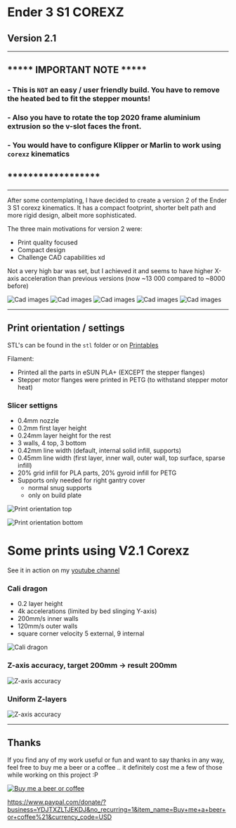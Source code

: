 # Ender 3 S1 COREXZ

## Version 2.1
---

## ***** IMPORTANT NOTE *****
### - This is `NOT` an easy / user friendly build. You have to remove the heated bed to fit the stepper mounts!
### - Also you have to rotate the top 2020 frame aluminium extrusion so the v-slot faces the front.
### - You would have to configure Klipper or Marlin to work using `corexz` kinematics

## ******************
---

After some contemplating, I have decided to create a version 2 of the Ender 3 S1 corexz kinematics. It has a compact footprint, shorter belt path and more rigid design, albeit more sophisticated.

The three main motivations for version 2 were:
- Print quality focused
- Compact design
- Challenge CAD capabilities xd

Not a very high bar was set, but I achieved it and seems to have higher X-axis acceleration than previous versions (now ~13 000 compared to ~8000 before)

![Cad images](./content/images/printer_cad1.jpg)
![Cad images](./content/images/printer_cad2.jpg)
![Cad images](./content/images/printer_cad3.jpg)
![Cad images](./content/images/printer_cad4.jpg)
![Cad images](./content/images/printer_cad5.jpg)

---

## Print orientation / settings

STL's can be found in the `stl` folder or on [Printables](https://www.printables.com/model/492543-ender-3-s1-corexz-v21)

Filament:
- Printed all the parts in eSUN PLA+ (EXCEPT the stepper flanges)
- Stepper motor flanges were printed in PETG (to withstand stepper motor heat)

### Slicer settigns
- 0.4mm nozzle
- 0.2mm first layer height
- 0.24mm layer height for the rest
- 3 walls, 4 top, 3 bottom
- 0.42mm line width (default, internal solid infill, supports)
- 0.45mm line width (first layer, inner wall, outer wall, top surface, sparse infill)
- 20% grid infill for PLA parts, 20% gyroid infill for PETG
- Supports only needed for right gantry cover
    - normal snug supports
    - only on build plate


![Print orientation top](./content/images/print_orientation_top.jpg)

![Print orientation bottom](./content/images/print_orientation_bottom.jpg)


# Some prints using V2.1 Corexz

See it in action on my [youtube channel](https://www.youtube.com/@f0rgiv3n)

### Cali dragon
- 0.2 layer height
- 4k accelerations (limited by bed slinging Y-axis)
- 200mm/s inner walls
- 120mm/s outer walls
- square corner velocity 5 external, 9 internal

![Cali dragon](./content/images/cali_fast_print.jpg)

### Z-axis accuracy, target 200mm -> result 200mm

![Z-axis accuracy](./content/images/height_accuracy.jpg)

### Uniform Z-layers
![Z-axis accuracy](./content/images/z_layers.jpg)

---


## Thanks
If you find any of my work useful or fun and want to say thanks in any way, feel free to buy me a beer or a coffee .. it definitely cost me a few of those while working on this project :P


[![Buy me a beer or coffee](./content/images/Donate%20QR%20Code.png)](https://www.paypal.com/donate/?business=YDJTXZLTJEKDJ&no_recurring=1&item_name=Buy+me+a+beer+or+coffee%21&currency_code=USD)

https://www.paypal.com/donate/?business=YDJTXZLTJEKDJ&no_recurring=1&item_name=Buy+me+a+beer+or+coffee%21&currency_code=USD